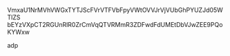 VmxaU1NrMVhVWGxTYTJScFVrVTFVbFpyVWtOVVJrVjVUbGhPYUZJd05WTlZS
bEYzVXpCT2RGUnRlR0ZrCmVqQTVRMmR3ZDFwdFdUMEtDbVJwZEE9PQoKYWxw

adp